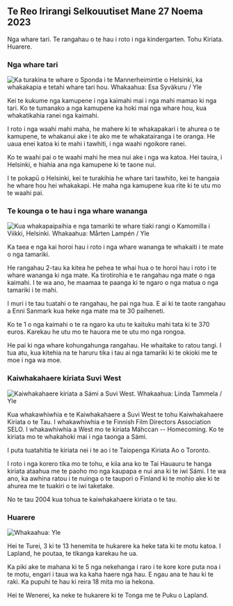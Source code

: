 Te Reo Irirangi Selkouutiset Mane 27 Noema 2023
--------------------------------------

Nga whare tari. Te rangahau o te hau i roto i nga kindergarten. Tohu Kiriata. Huarere.

### Nga whare tari

![Ka turakina te whare o Sponda i te Mannerheimintie o Helsinki, ka whakakapia e tetahi whare tari hou. Whakaahua: Esa Syväkuru / Yle](https://images.cdn.yle.fi/image/upload/c_crop,h_3270,w_5814,x_0,y_404/ar_1.7777777777777777,c_fill,g_faces,h_6105/wdq_auto:eco/f_auto/fl_lossy/v1700118894/39-12013716555c1029fb19)

Kei te kukume nga kamupene i nga kaimahi mai i nga mahi mamao ki nga tari. Ko te tumanako a nga kamupene ka hoki mai nga whare hou, kua whakatikahia ranei nga kaimahi.

I roto i nga waahi mahi maha, he mahere ki te whakapakari i te ahurea o te kamupene, te whakanui ake i te ako me te whakatairanga i te oranga. He uaua enei katoa ki te mahi i tawhiti, i nga waahi ngoikore ranei.

Ko te waahi pai o te waahi mahi he mea nui ake i nga wa katoa. Hei tauira, i Helsinki, e hiahia ana nga kamupene ki te taone nui.

I te pokapū o Helsinki, kei te turakihia he whare tari tawhito, kei te hangaia he whare hou hei whakakapi. He maha nga kamupene kua rite ki te utu mo te waahi pai.

### Te kounga o te hau i nga whare wananga

![Kua whakapaipaihia e nga tamariki te whare tiaki rangi o Kamomilla i Viikki, Helsinki. Whakaahua: Mårten Lampén / Yle](https://images.cdn.yle.fi/image/upload/c_crop,h_2250,w_4000,x_0,y_334/ar_1.7777777777777777,c_fill,g_faces,h_610/w_pr_1.q_auto:eco/f_auto/fl_lossy/v1695638511/39-117653165115d5600150)

Ka taea e nga kai horoi hau i roto i nga whare wananga te whakaiti i te mate o nga tamariki.

He rangahau 2-tau ka kitea he pehea te whai hua o te horoi hau i roto i te whare wananga ki nga mate. Ka tirotirohia e te rangahau nga mate o nga kaimahi. I te wa ano, he maamaa te paanga ki te ngaro o nga matua o nga tamariki i te mahi.

I muri i te tau tuatahi o te rangahau, he pai nga hua. E ai ki te taote rangahau a Enni Sanmark kua heke nga mate ma te 30 paiheneti.

Ko te 1 o nga kaimahi o te ra ngaro ka utu te kaituku mahi tata ki te 370 euros. Karekau he utu mo te hauora me te utu mo nga rongoa.

He pai ki nga whare kohungahunga rangahau. He whaitake to ratou tangi. I tua atu, kua kitehia na te haruru tika i tau ai nga tamariki ki te okioki me te moe i nga wa moe.

### Kaiwhakahaere kiriata Suvi West

![Kaiwhakahaere kiriata a Sámi a Suvi West. Whakaahua: Linda Tammela / Yle](https://images.cdn.yle.fi/image/upload/c_crop,h_2268,w_4032,x_0,y_120/ar_1.7777777777777777,c_fill,g_faces,h_675/w_pr_120.q_auto:eco/f_auto/fl_lossy/v1613476645/39-774637602bb23ea1c4a)

Kua whakawhiwhia e te Kaiwhakahaere a Suvi West te tohu Kaiwhakahaere Kiriata o te Tau. I whakawhiwhia e te Finnish Film Directors Association SELO. I whakawhiwhia a West mo te kiriata Máhccan -- Homecoming. Ko te kiriata mo te whakahoki mai i nga taonga a Sámi.

I puta tuatahitia te kiriata nei i te ao i te Taiopenga Kiriata Ao o Toronto.

I roto i nga korero tika mo te tohu, e kiia ana ko te Tai Hauauru te hanga kiriata ataahua me te paoho mo nga kaupapa e nui ana ki te iwi Sámi. I te wa ano, ka awhina ratou i te nuinga o te taupori o Finland ki te mohio ake ki te ahurea me te tuakiri o te iwi taketake.

No te tau 2004 kua tohua te kaiwhakahaere kiriata o te tau.

### Huarere

![ Whakaahua: Yle](https://images.cdn.yle.fi/image/upload/c_crop,h_1080,w_1919,x_0,y_0/ar_1.7777777777777777,c_fill,g_faces,h_675,w_1200/dq_au.:eco/f_auto/fl_lossy/v1701100995/39-12073206564bd79da68c)

Hei te Turei, 3 ki te 13 henemita te hukarere ka heke tata ki te motu katoa. I Lapland, he poutaa, te tikanga karekau he ua.

Ka piki ake te mahana ki te 5 nga nekehanga i raro i te kore kore puta noa i te motu, engari i taua wa ka kaha haere nga hau. E ngau ana te hau ki te raki. Ka pupuhi te hau ki reira 18 mita mo ia hekona.

Hei te Wenerei, ka neke te hukarere ki te Tonga me te Puku o Lapland.